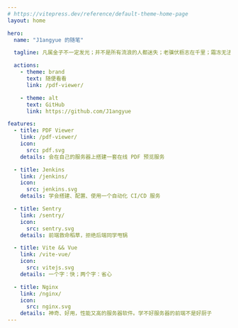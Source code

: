 ```yaml
---
# https://vitepress.dev/reference/default-theme-home-page
layout: home

hero:
  name: "J1angyue 的随笔"

  tagline: 凡属金子不一定发光；并不是所有流浪的人都迷失；老骥伏枥志在千里；霜冻无法触及深根。 —— J. R. R.托尔金

  actions:
    - theme: brand
      text: 随便看看
      link: /pdf-viewer/

    - theme: alt
      text: GitHub
      link: https://github.com/J1angyue

features:
  - title: PDF Viewer
    link: /pdf-viewer/
    icon:
      src: pdf.svg
    details: 会在自己的服务器上搭建一套在线 PDF 预览服务

  - title: Jenkins
    link: /jenkins/
    icon:
      src: jenkins.svg
    details: 学会搭建、配置、使用一个自动化 CI/CD 服务

  - title: Sentry
    link: /sentry/
    icon:
      src: sentry.svg
    details: 前端救命稻草，拒绝后端同学甩锅

  - title: Vite && Vue
    link: /vite-vue/
    icon:
      src: vitejs.svg
    details: 一个字：快；两个字：省心

  - title: Nginx
    link: /nginx/
    icon:
      src: nginx.svg
    details: 神奇、好用，性能又高的服务器软件。学不好服务器的前端不是好厨子
---
```


<style>
:root {
  --vp-home-hero-name-color: transparent;
  --vp-home-hero-name-background: -webkit-linear-gradient(120deg, #bd34fe 30%, #41d1ff);
}
</style>
